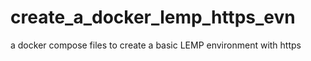 # create_a_docker_lemp_https_evn
a docker compose files to create a basic LEMP environment with https
